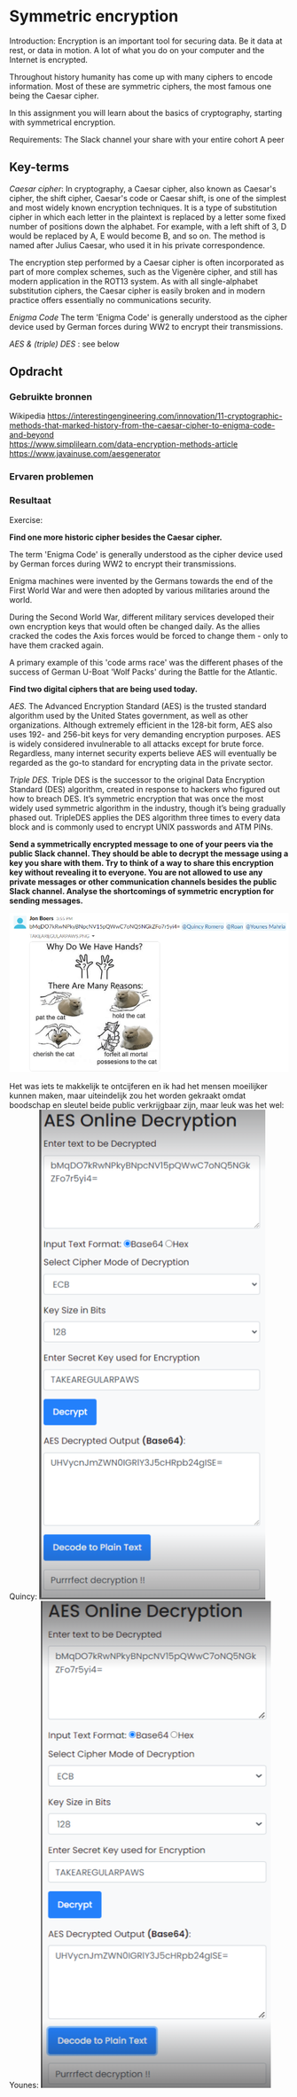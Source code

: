 # Symmetric encryption

Introduction:
Encryption is an important tool for securing data. Be it data at rest, or data in motion. A lot of what you do on your computer and the Internet is encrypted.

Throughout history humanity has come up with many ciphers to encode information. Most of these are symmetric ciphers, the most famous one being the Caesar cipher.

In this assignment you will learn about the basics of cryptography, starting with symmetrical encryption.

Requirements:
The Slack channel your share with your entire cohort
A peer

## Key-terms

*Caesar cipher*: In cryptography, a Caesar cipher, also known as Caesar's cipher, the shift cipher, Caesar's code or Caesar shift, is one of the simplest and most widely known encryption techniques. It is a type of substitution cipher in which each letter in the plaintext is replaced by a letter some fixed number of positions down the alphabet. For example, with a left shift of 3, D would be replaced by A, E would become B, and so on. The method is named after Julius Caesar, who used it in his private correspondence.

The encryption step performed by a Caesar cipher is often incorporated as part of more complex schemes, such as the Vigenère cipher, and still has modern application in the ROT13 system. As with all single-alphabet substitution ciphers, the Caesar cipher is easily broken and in modern practice offers essentially no communications security.

*Enigma Code* The term 'Enigma Code' is generally understood as the cipher device used by German forces during WW2 to encrypt their transmissions.

*AES & (triple) DES* : see below



## Opdracht
### Gebruikte bronnen

Wikipedia
https://interestingengineering.com/innovation/11-cryptographic-methods-that-marked-history-from-the-caesar-cipher-to-enigma-code-and-beyond  
https://www.simplilearn.com/data-encryption-methods-article
https://www.javainuse.com/aesgenerator


### Ervaren problemen

### Resultaat

Exercise:

**Find one more historic cipher besides the Caesar cipher.**

The term 'Enigma Code' is generally understood as the cipher device used by German forces during WW2 to encrypt their transmissions.

Enigma machines were invented by the Germans towards the end of the First World War and were then adopted by various militaries around the world. 

During the Second World War, different military services developed their own encryption keys that would often be changed daily. As the allies cracked the codes the Axis forces would be forced to change them - only to have them cracked again.

A primary example of this 'code arms race' was the different phases of the success of German U-Boat 'Wolf Packs' during the Battle for the Atlantic.

**Find two digital ciphers that are being used today.**

*AES.* The Advanced Encryption Standard (AES) is the trusted standard algorithm used by the United States government, as well as other organizations. Although extremely efficient in the 128-bit form, AES also uses 192- and 256-bit keys for very demanding encryption purposes. AES is widely considered invulnerable to all attacks except for brute force. Regardless, many internet security experts believe AES will eventually be regarded as the go-to standard for encrypting data in the private sector.

*Triple DES.* Triple DES is the successor to the original Data Encryption Standard (DES) algorithm, created in response to hackers who figured out how to breach DES. It’s symmetric encryption that was once the most widely used symmetric algorithm in the industry, though it’s being gradually phased out. TripleDES applies the DES algorithm three times to every data block and is commonly used to encrypt UNIX passwords and ATM PINs.

**Send a symmetrically encrypted message to one of your peers via the public Slack channel. They should be able to decrypt the message using a key you share with them. Try to think of a way to share this encryption key without revealing it to everyone. You are not allowed to use any private messages or other communication channels besides the public Slack channel. Analyse the shortcomings of symmetric encryption for sending messages.**

![Alt text](../00_includes/Week3/SEC-04.1.PNG)

Het was iets te makkelijk te ontcijferen en ik had het mensen moeilijker kunnen maken, maar uiteindelijk zou het worden gekraakt omdat boodschap en sleutel beide public verkrijgbaar zijn, maar leuk was het wel:
Quincy:
![Alt text](../00_includes/Week3/SEC-04.2.PNG)
Younes:
![Alt text](../00_includes/Week3/SEC-04.3.PNG)
